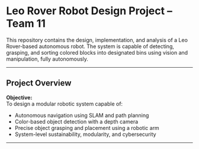 # Leo Rover Robot Design Project – Team 11

This repository contains the design, implementation, and analysis of a Leo Rover-based autonomous robot. The system is capable of detecting, grasping, and sorting colored blocks into designated bins using vision and manipulation, fully autonomously.

---

## Project Overview

**Objective:**  
To design a modular robotic system capable of:
- Autonomous navigation using SLAM and path planning
- Color-based object detection with a depth camera
- Precise object grasping and placement using a robotic arm
- System-level sustainability, modularity, and cybersecurity

---

